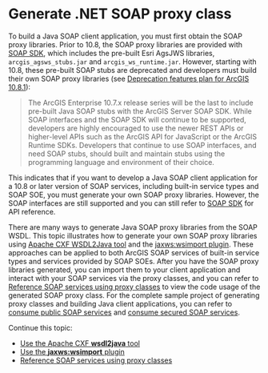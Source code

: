 # Generate .NET SOAP proxy class

To build a Java SOAP client application, you must first obtain the SOAP proxy libraries. Prior to 10.8, the SOAP proxy libraries are provided with [SOAP SDK](http://resources.arcgis.com/en/help/soap/latest/#/Java/01vp00000044000000/), which includes the pre-built Esri AgsJWS libraries, `arcgis_agsws_stubs.jar` and `arcgis_ws_runtime.jar`. However, starting with 10.8, these pre-built SOAP stubs are deprecated and developers must build their own SOAP proxy libraries (see [Deprecation features plan for ArcGIS 10.8.1](https://support.esri.com/en/technical-article/000017062)):

> The ArcGIS Enterprise 10.7.x release series will be the last to include pre-built Java SOAP stubs with the ArcGIS Server SOAP SDK. While SOAP interfaces and the SOAP SDK will continue to be supported, developers are highly encouraged to use the newer REST APIs or higher-level APIs such as the ArcGIS API for JavaScript or the ArcGIS Runtime SDKs. Developers that continue to use SOAP interfaces, and need SOAP stubs, should built and maintain stubs using the programming language and environment of their choice.

This indicates that if you want to develop a Java SOAP client application for a 10.8 or later version of SOAP services, including built-in service types and SOAP SOE, you must generate your own SOAP proxy libraries. However, the SOAP interfaces are still supported and you can still refer to [SOAP SDK](http://resources.arcgis.com/en/help/soap/latest/#/Overview/01vp0000008q000000/) for API reference. 

There are many ways to generate Java SOAP proxy libraries from the SOAP WSDL. This topic illustrates how to generate your own SOAP proxy libraries using [Apache CXF WSDL2Java tool](http://cxf.apache.org/docs/wsdl-to-java.html) and the [jaxws:wsimport plugin](https://www.mojohaus.org/jaxws-maven-plugin/wsimport-mojo.html). These approaches can be applied to both ArcGIS SOAP services of built-in service types and services provided by SOAP SOEs. After you have the SOAP proxy libraries generated, you can import them to your client application and interact with your SOAP services via the proxy classes, and you can refer to [Reference SOAP services using proxy classes](reference-soap-service-class.md) to view the code usage of the generated SOAP proxy class. For the complete sample project of generating proxy classes and building Java client applications, you can refer to [consume public SOAP services](../2.%20Consume%20public%20SOAP%20services) and [consume secured SOAP services](../3.%20Consume%20secured%20SOAP%20services).

Continue this topic:

- [Use the Apache CXF **wsdl2java** tool](1-use-the-apache-cxf-wsdl2java-tool.md)
- [Use the **jaxws:wsimport** plugin](2-use-the-wsimport-plugin.md)
- [Reference SOAP services using proxy classes](3-reference-soap-service.md)
